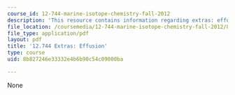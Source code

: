 ```yaml
---
course_id: 12-744-marine-isotope-chemistry-fall-2012
description: 'This resource contains information regarding extras: effusion.'
file_location: /coursemedia/12-744-marine-isotope-chemistry-fall-2012/8b827246e33332e4b6b90c54c09000ba_MIT12_744F12_Extras_effusn.pdf
file_type: application/pdf
layout: pdf
title: '12.744 Extras: Effusion'
type: course
uid: 8b827246e33332e4b6b90c54c09000ba

---
```

None
